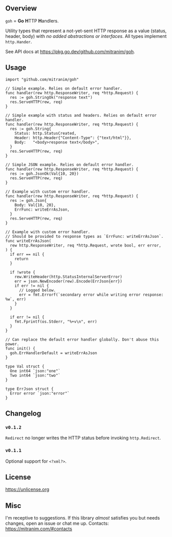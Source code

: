 ## Overview

`goh` = **Go** **H**TTP **H**andlers.

Utility types that represent a not-yet-sent HTTP response as a value (status, header, body) with _no added abstractions or interfaces_. All types implement `http.Hander`.

See API docs at https://pkg.go.dev/github.com/mitranim/goh.

## Usage

```golang
import "github.com/mitranim/goh"

// Simple example. Relies on default error handler.
func handler(rew http.ResponseWriter, req *http.Request) {
  res := goh.StringOk("response text")
  res.ServeHTTP(rew, req)
}

// Simple example with status and headers. Relies on default error handler.
func handler(rew http.ResponseWriter, req *http.Request) {
  res := goh.String{
    Status: http.StatusCreated,
    Header: http.Header{"Content-Type": {"text/html"}},
    Body:   "<body>response text</body>",
  }
  res.ServeHTTP(rew, req)
}

// Simple JSON example. Relies on default error handler.
func handler(rew http.ResponseWriter, req *http.Request) {
  res := goh.JsonOk(Val{10, 20})
  res.ServeHTTP(rew, req)
}

// Example with custom error handler.
func handler(rew http.ResponseWriter, req *http.Request) {
  res := goh.Json{
    Body: Val{10, 20},
    ErrFunc: writeErrAsJson,
  }
  res.ServeHTTP(rew, req)
}

// Example with custom error handler.
// Should be provided to response types as `ErrFunc: writeErrAsJson`.
func writeErrAsJson(
  rew http.ResponseWriter, req *http.Request, wrote bool, err error,
) {
  if err == nil {
    return
  }

  if !wrote {
    rew.WriteHeader(http.StatusInternalServerError)
    err = json.NewEncoder(rew).Encode(ErrJson{err})
    if err != nil {
      // Logged below.
      err = fmt.Errorf(`secondary error while writing error response: %w`, err)
    }
  }

  if err != nil {
    fmt.Fprintf(os.Stderr, "%+v\n", err)
  }
}

// Can replace the default error handler globally. Don't abuse this power.
func init() {
  goh.ErrHandlerDefault = writeErrAsJson
}

type Val struct {
  One int64 `json:"one"`
  Two int64 `json:"two"`
}

type ErrJson struct {
  Error error `json:"error"`
}
```

## Changelog

### `v0.1.2`

`Redirect` no longer writes the HTTP status before invoking `http.Redirect`.

### `v0.1.1`

Optional support for `<?xml?>`.

## License

https://unlicense.org

## Misc

I'm receptive to suggestions. If this library _almost_ satisfies you but needs changes, open an issue or chat me up. Contacts: https://mitranim.com/#contacts
